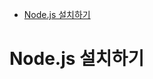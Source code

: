 <!-- TOC -->

- [Node.js 설치하기](#nodejs-%EC%84%A4%EC%B9%98%ED%95%98%EA%B8%B0)

<!-- /TOC -->

# Node.js 설치하기
